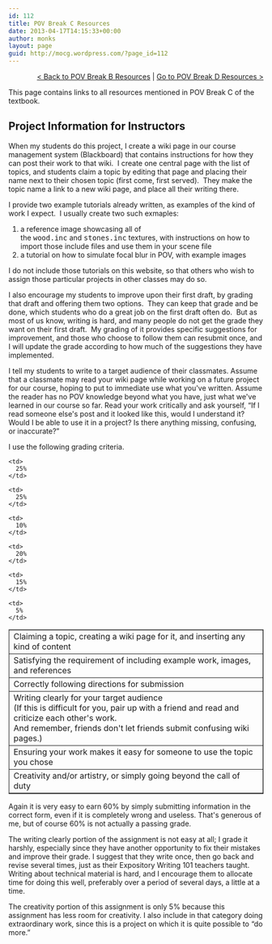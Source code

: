 ```yaml
---
id: 112
title: POV Break C Resources
date: 2013-04-17T14:15:33+00:00
author: monks
layout: page
guid: http://mocg.wordpress.com/?page_id=112
---
```

<p style="text-align:right;">
  <a title="POV Break B Resources" href="http://mocg.wordpress.com/pov-break-b-resources/">< Back to POV Break B Resources</a> | <a title="POV Break D Resources" href="http://mocg.wordpress.com/pov-break-d-resources/">Go to POV Break D Resources ></a>
</p>

This page contains links to all resources mentioned in POV Break C of the textbook.

## Project Information for Instructors

When my students do this project, I create a wiki page in our course management system (Blackboard) that contains instructions for how they can post their work to that wiki.  I create one central page with the list of topics, and students claim a topic by editing that page and placing their name next to their chosen topic (first come, first served).  They make the topic name a link to a new wiki page, and place all their writing there.

I provide two example tutorials already written, as examples of the kind of work I expect.  I usually create two such exmaples:

  1. a reference image showcasing all of the <tt>wood.inc</tt> and <tt>stones.inc</tt> textures, with instructions on how to import those include files and use them in your scene file
  2. a tutorial on how to simulate focal blur in POV, with example images

I do not include those tutorials on this website, so that others who wish to assign those particular projects in other classes may do so.

I also encourage my students to improve upon their first draft, by grading that draft and offering them two options.  They can keep that grade and be done, which students who do a great job on the first draft often do.  But as most of us know, writing is hard, and many people do not get the grade they want on their first draft.  My grading of it provides specific suggestions for improvement, and those who choose to follow them can resubmit once, and I will update the grade according to how much of the suggestions they have implemented.

I tell my students to write to a target audience of their classmates. Assume that a classmate may read your wiki page while working on a future project for our course, hoping to put to immediate use what you've written. Assume the reader has no POV knowledge beyond what you have, just what we've learned in our course so far. Read your work critically and ask yourself, &#8220;If I read someone else's post and it looked like this, would I understand it? Would I be able to use it in a project? Is there anything missing, confusing, or inaccurate?&#8221;

I use the following grading criteria.

<table border="1" cellspacing="0" cellpadding="5">
  <tr>
    <td>
      Claiming a topic, creating a wiki page for it, and inserting any kind of content
    </td>
    
    <td>
      25%
    </td>
  </tr>
  
  <tr>
    <td>
      Satisfying the requirement of including example work, images, and references
    </td>
    
    <td>
      25%
    </td>
  </tr>
  
  <tr>
    <td>
      Correctly following directions for submission
    </td>
    
    <td>
      10%
    </td>
  </tr>
  
  <tr>
    <td>
      Writing clearly for your target audience<br /> (If this is difficult for you, pair up with a friend and read and criticize each other's work.<br /> And remember, friends don't let friends submit confusing wiki pages.)
    </td>
    
    <td>
      20%
    </td>
  </tr>
  
  <tr>
    <td>
      Ensuring your work makes it easy for someone to use the topic you chose
    </td>
    
    <td>
      15%
    </td>
  </tr>
  
  <tr>
    <td>
      Creativity and/or artistry, or simply going beyond the call of duty
    </td>
    
    <td>
      5%
    </td>
  </tr>
</table>

Again it is very easy to earn 60% by simply submitting information in the correct form, even if it is completely wrong and useless. That's generous of me, but of course 60% is not actually a passing grade.

The writing clearly portion of the assignment is not easy at all; I grade it harshly, especially since they have another opportunity to fix their mistakes and improve their grade. I suggest that they write once, then go back and revise several times, just as their Expository Writing 101 teachers taught. Writing about technical material is hard, and I encourage them to allocate time for doing this well, preferably over a period of several days, a little at a time.

The creativity portion of this assignment is only 5% because this assignment has less room for creativity. I also include in that category doing extraordinary work, since this is a project on which it is quite possible to &#8220;do more.&#8221;